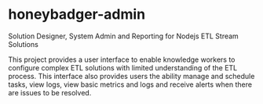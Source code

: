 # honeybadger-admin
Solution Designer, System Admin and Reporting for Nodejs ETL Stream Solutions

This project provides a user interface to enable knowledge workers to configure complex ETL solutions with limited understanding of the ETL process. This interface also provides users the ability manage and schedule tasks, view logs, view basic metrics and logs and receive alerts when there are issues to be resolved.

